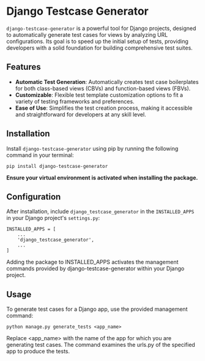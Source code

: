 # Django Testcase Generator

`django-testcase-generator` is a powerful tool for Django projects, designed to automatically generate test cases for views by analyzing URL configurations. Its goal is to speed up the initial setup of tests, providing developers with a solid foundation for building comprehensive test suites.

## Features

- **Automatic Test Generation**: Automatically creates test case boilerplates for both class-based views (CBVs) and function-based views (FBVs).
- **Customizable**: Flexible test template customization options to fit a variety of testing frameworks and preferences.
- **Ease of Use**: Simplifies the test creation process, making it accessible and straightforward for developers at any skill level.

## Installation

Install `django-testcase-generator` using pip by running the following command in your terminal:

```
pip install django-testcase-generator
```

**Ensure your virtual environment is activated when installing the package.**

## Configuration
After installation, include `django_testcase_generator` in the `INSTALLED_APPS` in your Django project's `settings.py`:

```
INSTALLED_APPS = [
    ...
    'django_testcase_generator',
    ...
]
```

Adding the package to INSTALLED_APPS activates the management commands provided by django-testcase-generator within your Django project.

## Usage
To generate test cases for a Django app, use the provided management command:
```
python manage.py generate_tests <app_name>
```

Replace <app_name> with the name of the app for which you are generating test cases. The command examines the urls.py of the specified app to produce the tests.